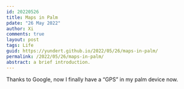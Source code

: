 ```yaml
---
id: 20220526
title: Maps in Palm
pdate: "26 May 2022"
author: Xi
comments: true
layout: post
tags: Life
guid: https://yundert.github.io/2022/05/26/maps-in-palm/
permalink: /2022/05/26/maps-in-palm/
abstract: a brief introduction. 
---
```


Thanks to Google, now I finally have a &#8220;GPS&#8221; in my palm device now. 